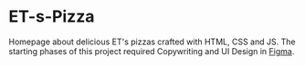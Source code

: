 # ET-s-Pizza
Homepage about delicious ET's pizzas crafted with HTML, CSS and JS. The starting phases of this project required Copywriting and UI Design in [Figma](https://www.figma.com/file/CFShIMPnL8IC1qJ3fdRWWO/pizza-ecommerce?node-id=0%3A1).
